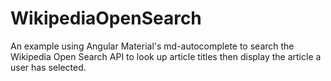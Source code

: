 # WikipediaOpenSearch
An example using Angular Material's md-autocomplete to search the Wikipedia Open Search API to look up article titles then display the article a user has selected. 
